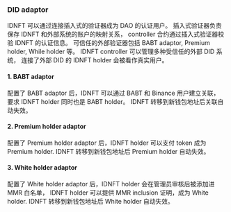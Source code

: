 ### DID adaptor
IDNFT 可以通过连接插入式的验证器成为 DAO 的认证用户。
插入式验证器负责保存 IDNFT 和外部系统的账户的映射关系，
controller 合约通过插入式验证器校验 IDNFT 的认证信息。
可信任的外部验证器包括 BABT adaptor, Premium holder, While holder 等。
IDNFT controller 可以管理多种受信任的外部 DID 系统，
连接了外部 DID 的 IDNFT holder 会被看作真实用户。
#### 1. BABT adaptor
配置了 BABT adaptor 后，IDNFT 可以通过 BABT 和 Binance 用户建立关联，
要求 IDNFT holder 同时也是 BABT holder。
IDNFT 转移到新钱包地址后关联自动失效。
#### 2. Premium holder adaptor
配置了 Premium holder adaptor 后，IDNFT holder 可以支付 token 成为 Premium holder.
IDNFT 转移到新钱包地址后 Premium holder 自动失效。
#### 3. White holder adaptor
配置了 White holder adaptor 后，IDNFT holder 会在管理员审核后被添加进 MMR 白名单，
IDNFT holder 可以提供 MMR inclusion 证明，成为 White holder.
IDNFT 转移到新钱包地址后 White holder 自动失效。